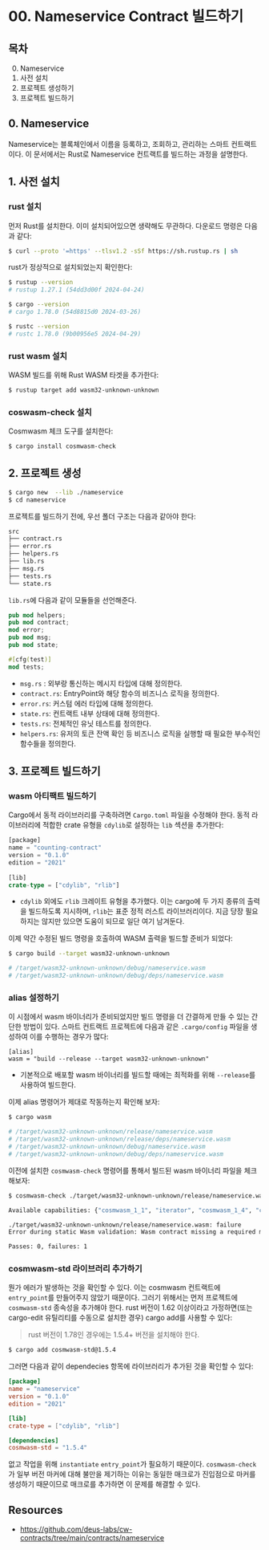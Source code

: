 # 00. Nameservice Contract 빌드하기
## 목차
0. Nameservice
1. 사전 설치
2. 프로젝트 생성하기 
3. 프로젝트 빌드하기

## 0. Nameservice
Nameservice는 블록체인에서 이름을 등록하고, 조회하고, 관리하는 스마트 컨트랙트이다. 이 문서에서는 Rust로 Nameservice 컨트랙트를 빌드하는 과정을 설명한다.

## 1. 사전 설치 
### rust 설치
먼저 Rust를 설치한다. 이미 설치되어있으면 생략해도 무관하다. 다운로드 명령은 다음과 같다:
```sh
$ curl --proto '=https' --tlsv1.2 -sSf https://sh.rustup.rs | sh
```

rust가 정상적으로 설치되었는지 확인한다:
```sh
$ rustup --version
# rustup 1.27.1 (54dd3d00f 2024-04-24)

$ cargo --version
# cargo 1.78.0 (54d8815d0 2024-03-26)

$ rustc --version
# rustc 1.78.0 (9b00956e5 2024-04-29)
```

### rust wasm 설치
WASM 빌드를 위해 Rust WASM 타겟을 추가한다:
```sh
$ rustup target add wasm32-unknown-unknown
```

### coswasm-check 설치
Cosmwasm 체크 도구를 설치한다:
```sh
$ cargo install cosmwasm-check
```


## 2. 프로젝트 생성
```sh
$ cargo new  --lib ./nameservice
$ cd nameservice
```

프로젝트를 빌드하기 전에, 우선 폴더 구조는 다음과 같아야 한다:
```sh
src  
├── contract.rs  
├── error.rs  
├── helpers.rs  
├── lib.rs  
├── msg.rs  
├── tests.rs  
└── state.rs
```

`lib.rs`에 다음과 같이 모듈들을 선언해준다. 
```rust
pub mod helpers;
pub mod contract;
mod error;
pub mod msg;
pub mod state;

#[cfg(test)]
mod tests;
```
- `msg.rs` : 외부랑 통신하는 메시지 타입에 대해 정의한다.
- `contract.rs`: EntryPoint와 해당 함수의 비즈니스 로직을 정의한다.
- `error.rs`: 커스텀 에러 타입에 대해 정의한다. 
- `state.rs`: 컨트랙트 내부 상태에 대해 정의한다.
- `tests.rs`: 전체적인 유닛 테스트를 정의한다.
- `helpers.rs`: 유저의 토큰 잔액 확인 등 비즈니스 로직을 실행할 때 필요한 부수적인 함수들을 정의한다.

## 3. 프로젝트 빌드하기 
### wasm 아티팩트 빌드하기
Cargo에서 동적 라이브러리를 구축하려면 `Cargo.toml` 파일을 수정해야 한다. 동적 라이브러리에 적합한 crate 유형을 `cdylib`로 설정하는 `lib` 섹션을 추가한다:
```rust
[package]
name = "counting-contract"
version = "0.1.0"
edition = "2021"
 
[lib]
crate-type = ["cdylib", "rlib"]
```
- `cdylib` 외에도 `rlib` 크레이트 유형을 추가했다. 이는 cargo에 두 가지 종류의 출력을 빌드하도록 지시하며, `rlib`는 표준 정적 러스트 라이브러리이다. 지금 당장 필요하지는 않지만 있으면 도움이 되므로 일단 여기 남겨둔다. 

이제 약간 수정된 빌드 명령을 호출하여 WASM 출력을 빌드할 준비가 되었다:
```sh
$ cargo build --target wasm32-unknown-unknown

# /target/wasm32-unknown-unknown/debug/nameservice.wasm
# /target/wasm32-unknown-unknown/debug/deps/nameservice.wasm
```

### alias 설정하기 
이 시점에서 wasm 바이너리가 준비되었지만 빌드 명령을 더 간결하게 만들 수 있는 간단한 방법이 있다. 스마트 컨트랙트 프로젝트에 다음과 같은 `.cargo/config` 파일을 생성하여 이를 수행하는 경우가 많다:
```
[alias]
wasm = "build --release --target wasm32-unknown-unknown"
```
- 기본적으로 배포할 wasm 바이너리를 빌드할 때에는 최적화를 위해 `--release`를 사용하여 빌드한다. 

이제 alias 명령어가 제대로 작동하는지 확인해 보자:
```sh
$ cargo wasm

# /target/wasm32-unknown-unknown/release/nameservice.wasm
# /target/wasm32-unknown-unknown/release/deps/nameservice.wasm
# /target/wasm32-unknown-unknown/debug/nameservice.wasm
# /target/wasm32-unknown-unknown/debug/deps/nameservice.wasm
```

이전에 설치한 `cosmwasm-check` 명령어를 통해서 빌드된 wasm 바이너리 파일을 체크해보자: 
```sh
$ cosmwasm-check ./target/wasm32-unknown-unknown/release/nameservice.wasm

Available capabilities: {"cosmwasm_1_1", "iterator", "cosmwasm_1_4", "cosmwasm_2_0", "staking", "stargate", "cosmwasm_1_3", "cosmwasm_1_2"}

./target/wasm32-unknown-unknown/release/nameservice.wasm: failure
Error during static Wasm validation: Wasm contract missing a required marker export: interface_version_*

Passes: 0, failures: 1
```

### cosmwasm-std 라이브러리 추가하기 
뭔가 에러가 발생하는 것을 확인할 수 있다. 이는 cosmwasm 컨트랙트에 `entry_point`를 만들어주지 않았기 때문이다. 그러기 위해서는 먼저 프로젝트에 `cosmwasm-std` 종속성을 추가해야 한다. rust 버전이 1.62 이상이라고 가정하면(또는 cargo-edit 유틸리티를 수동으로 설치한 경우) cargo add를 사용할 수 있다:
> rust 버전이 1.78인 경우에는 1.5.4+ 버전을 설치해야 한다.
```sh
$ cargo add cosmwasm-std@1.5.4
```


그러면 다음과 같이 dependecies 항목에 라이브러리가 추가된 것을 확인할 수 있다:
```toml
[package]
name = "nameservice"
version = "0.1.0"
edition = "2021"

[lib]
crate-type = ["cdylib", "rlib"]

[dependencies]
cosmwasm-std = "1.5.4"
```

없고 작업을 위해 `instantiate` `entry_point`가 필요하기 때문이다. `cosmwasm-check`가 일부 버전 마커에 대해 불만을 제기하는 이유는 동일한 매크로가 진입점으로 마커를 생성하기 때문이므로 매크로를 추가하면 이 문제를 해결할 수 있다. 


## Resources
- https://github.com/deus-labs/cw-contracts/tree/main/contracts/nameservice